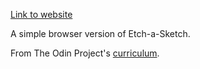 [Link to website](https://dphtran501.github.io/etch-a-sketch/)

A simple browser version of Etch-a-Sketch.

From The Odin Project's [curriculum](https://www.theodinproject.com/lessons/etch-a-sketch-project).